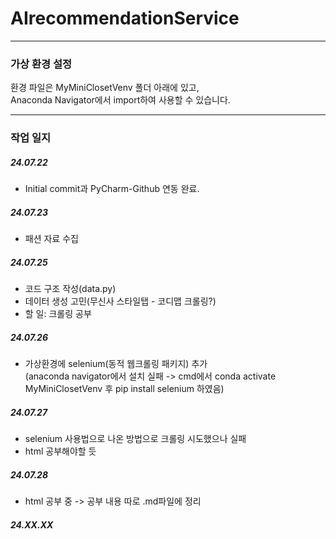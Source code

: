# AIrecommendationService

***

### 가상 환경 설정
환경 파일은 MyMiniClosetVenv 폴더 아래에 있고,  
Anaconda Navigator에서 import하여 사용할 수 있습니다.

***

### 작업 일지
##### 24.07.22
* Initial commit과 PyCharm-Github 연동 완료.

##### 24.07.23
* 패션 자료 수집

##### 24.07.25
* 코드 구조 작성(data.py)
* 데이터 생성 고민(무신사 스타일탭 - 코디맵 크롤링?)
* 할 일: 크롤링 공부

##### 24.07.26
* 가상환경에 selenium(동적 웹크롤링 패키지) 추가  
(anaconda navigator에서 설치 실패 -> cmd에서 conda activate MyMiniClosetVenv 후 pip install selenium 하였음)

##### 24.07.27
* selenium 사용법으로 나온 방법으로 크롤링 시도했으나 실패
* html 공부해야할 듯

##### 24.07.28
* html 공부 중 -> 공부 내용 따로 .md파일에 정리


##### 24.XX.XX